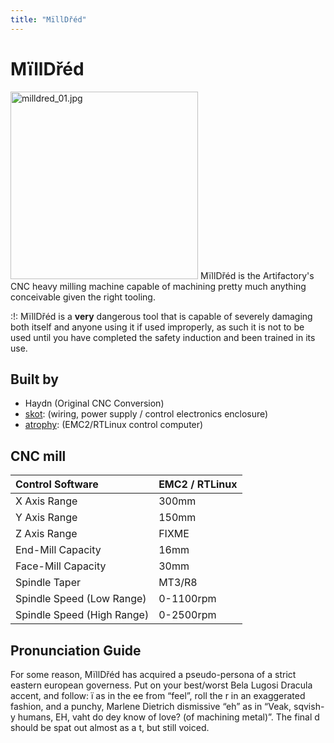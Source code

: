 ```yaml
---
title: "MïllDřéd"
---
```

# MïllDřéd

<img src="/tools/milldred_01.jpg" class="align-left" width="300" alt="milldred_01.jpg" /> MïllDřéd is the Artifactory's CNC heavy milling machine capable of machining pretty much anything conceivable given the right tooling.  
  
:!: MïllDřéd is a **very** dangerous tool that is capable of severely damaging both itself and anyone using it if used improperly, as such it is not to be used until you have completed the safety induction and been trained in its use.

## Built by

-   Haydn (Original CNC Conversion)
-   [skot](/user/skot): (wiring, power supply / control electronics enclosure)
-   [atrophy](/user/atrophy): (EMC2/RTLinux control computer)

## CNC mill

| Control Software           | EMC2 / RTLinux |
|:---------------------------|----------------|
| X Axis Range               | 300mm          |
| Y Axis Range               | 150mm          |
| Z Axis Range               | FIXME          |
| End-Mill Capacity          | 16mm           |
| Face-Mill Capacity         | 30mm           |
| Spindle Taper              | MT3/R8         |
| Spindle Speed (Low Range)  | 0-1100rpm      |
| Spindle Speed (High Range) | 0-2500rpm      |

## Pronunciation Guide

For some reason, MïllDřéd has acquired a pseudo-persona of a strict eastern european governess. Put on your best/worst Bela Lugosi Dracula accent, and follow: ï as in the ee from “feel”, roll the r in an exaggerated fashion, and a punchy, Marlene Dietrich dismissive “eh” as in “Veak, sqvish-y humans, EH, vaht do dey know of love? (of machining metal)”. The final d should be spat out almost as a t, but still voiced.
